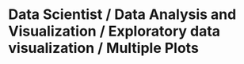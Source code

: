 # Data Scientist / Data Analysis and Visualization / Exploratory data visualization / Multiple Plots

